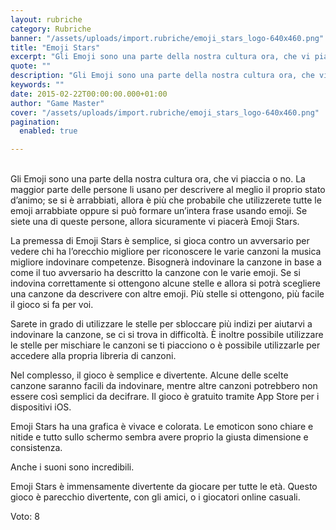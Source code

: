 ```yaml
---
layout: rubriche
category: Rubriche
banner: "/assets/uploads/import.rubriche/emoji_stars_logo-640x460.png"
title: "Emoji Stars"
excerpt: "Gli Emoji sono una parte della nostra cultura ora, che vi piaccia o no. La maggior parte delle persone li usano per descrivere al meglio il proprio stato d’animo; se si è arrabbiati, allora è più che probabile che utilizzerete tutte le emoji arrabbiate oppure si può formare un’intera frase usando emoji. Se siete una [&hellip"
quote: ""
description: "Gli Emoji sono una parte della nostra cultura ora, che vi piaccia o no. La maggior parte delle persone li usano per descrivere al meglio il proprio stato d’animo; se si è arrabbiati, allora è più che probabile che utilizzerete tutte le emoji arrabbiate oppure si può formare un’intera frase usando emoji. Se siete una [&hellip"
keywords: ""
date: 2015-02-22T00:00:00.000+01:00
author: "Game Master"
cover: "/assets/uploads/import.rubriche/emoji_stars_logo-640x460.png"
pagination:
  enabled: true

---
```


[](https://hotmc.com/wp-content/uploads/2015/02/emoji%5Fstars%5Flogo.png)  
Gli Emoji sono una parte della nostra cultura ora, che vi piaccia o no. La maggior parte delle persone li usano per descrivere al meglio il proprio stato d’animo; se si è arrabbiati, allora è più che probabile che utilizzerete tutte le emoji arrabbiate oppure si può formare un’intera frase usando emoji. Se siete una di queste persone, allora sicuramente vi piacerà Emoji Stars.

La premessa di Emoji Stars è semplice, si gioca contro un avversario per vedere chi ha l’orecchio migliore per riconoscere le varie canzoni la musica migliore indovinare competenze. Bisognerà indovinare la canzone in base a come il tuo avversario ha descritto la canzone con le varie emoji. Se si indovina correttamente si ottengono alcune stelle e allora si potrà scegliere una canzone da descrivere con altre emoji. Più stelle si ottengono, più facile il gioco si fa per voi.

Sarete in grado di utilizzare le stelle per sbloccare più indizi per aiutarvi a indovinare la canzone, se ci si trova in difficoltà. È inoltre possibile utilizzare le stelle per mischiare le canzoni se ti piacciono o è possibile utilizzarle per accedere alla propria libreria di canzoni.

Nel complesso, il gioco è semplice e divertente. Alcune delle scelte canzone saranno facili da indovinare, mentre altre canzoni potrebbero non essere così semplici da decifrare. Il gioco è gratuito tramite App Store per i dispositivi iOS.

Emoji Stars ha una grafica è vivace e colorata. Le emoticon sono chiare e nitide e tutto sullo schermo sembra avere proprio la giusta dimensione e consistenza.

Anche i suoni sono incredibili.

Emoji Stars è immensamente divertente da giocare per tutte le età. Questo gioco è parecchio divertente, con gli amici, o i giocatori online casuali.

Voto: 8